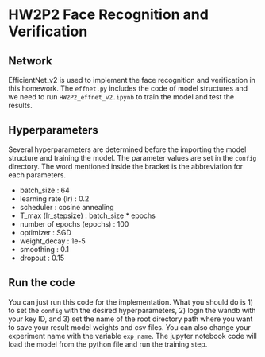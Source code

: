 # HW2P2 Face Recognition and Verification

## Network
EfficientNet_v2 is used to implement the face recognition and verification in this homework. 
The `effnet.py` includes the code of model structures and we need to run `HW2P2_effnet_v2.ipynb` to train the model and test the results.


## Hyperparameters
Several hyperparameters are determined before the importing the model structure and training the model. The parameter values are set in the `config` directory. The word mentioned inside the bracket is the abbreviation for each parameters.
- batch_size : 64
- learning rate (lr) : 0.2
- scheduler : cosine annealing
- T_max (lr_stepsize) : batch_size * epochs 
- number of epochs (epochs) : 100
- optimizer : SGD
- weight_decay : 1e-5
- smoothing : 0.1
- dropout : 0.15


## Run the code
You can just run this code for the implementation. What you should do is 1) to set the `config` with the desired hyperparameters, 2) login the wandb with your key ID, and 3) set the name of the root directory path where you want to save your result model weights and csv files. You can also change your experiment name with the variable `exp_name`. The jupyter notebook code will load the model from the python file and run the training step. 


